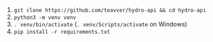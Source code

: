 1. `git clone https://github.com/teavver/hydro-api && cd hydro-api`
2. `python3 -m venv venv`
3. `. venv/bin/activate` (`. venv/Scripts/activate` on Windows)
4. `pip install -r requirements.txt`
